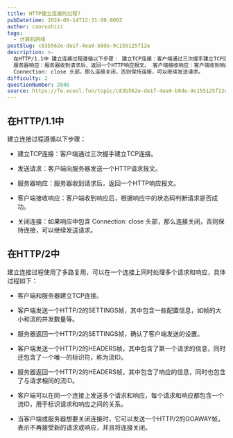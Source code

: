 ```yaml
---
title: HTTP建立连接的过程?
pubDatetime: 2024-08-14T12:31:00.000Z
author: caorushizi
tags:
  - 计算机网络
postSlug: c83b562e-de1f-4ea9-b9de-9c155125f12e
description: >-
  在HTTP/1.1中 建立连接过程遵循以下步骤： 建立TCP连接：客户端通过三次握手建立TCP连接。 发送请求：客户端向服务器发送一个HTTP请求报文。
  服务器响应：服务器收到请求后，返回一个HTTP响应报文。 客户端接收响应：客户端收到响应后，根据响应中的状态码判断请求是否成功。 关闭连接：如果响应中包含
  Connection: close 头部，那么连接关闭，否则保持连接，可以继续发送请求。
difficulty: 2
questionNumber: 2846
source: https://fe.ecool.fun/topic/c83b562e-de1f-4ea9-b9de-9c155125f12e
---
```


## 在HTTP/1.1中

建立连接过程遵循以下步骤：

- 建立TCP连接：客户端通过三次握手建立TCP连接。

- 发送请求：客户端向服务器发送一个HTTP请求报文。

- 服务器响应：服务器收到请求后，返回一个HTTP响应报文。

- 客户端接收响应：客户端收到响应后，根据响应中的状态码判断请求是否成功。

- 关闭连接：如果响应中包含 Connection: close 头部，那么连接关闭，否则保持连接，可以继续发送请求。

## 在HTTP/2中

建立连接过程使用了多路复用，可以在一个连接上同时处理多个请求和响应，具体过程如下：

- 客户端和服务器建立TCP连接。

- 客户端发送一个HTTP/2的SETTINGS帧，其中包含一些配置信息，如帧的大小和流的并发数量等。

- 服务器返回一个HTTP/2的SETTINGS帧，确认了客户端发送的设置。

- 客户端发送一个HTTP/2的HEADERS帧，其中包含了第一个请求的信息，同时还包含了一个唯一的标识符，称为流ID。

- 服务器返回一个HTTP/2的HEADERS帧，其中包含了响应的信息，同时也包含了与请求相同的流ID。

- 客户端可以在同一个连接上发送多个请求和响应，每个请求和响应都包含一个流ID，用于标识请求和响应之间的关系。

- 当客户端或服务器想要关闭连接时，它可以发送一个HTTP/2的GOAWAY帧，表示不再接受新的请求或响应，并且将连接关闭。
